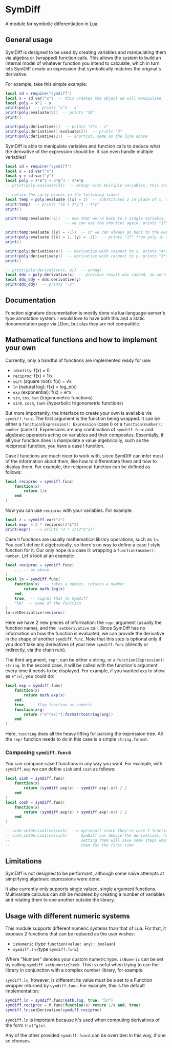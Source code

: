 # SymDiff
A module for symbolic differentiation in Lua.

## General usage
SymDiff is designed to be used by creating variables and manipulating them via algebra or (wrapped) function calls. This allows the system to build an internal model of whatever function you intend to calculate, which in turn lets SymDiff create an expression that symbolically matches the original's derivative.

For example, take this simple example:

```lua
local sd = require("symdiff")
local x = sd.var("x")  -- this creates the object we will manipulate
local poly = x^2 - x
print(poly)  -- prints "x^2 - x"
print(poly:evaluate(5))  -- prints "20"
print()

print(poly:derivative())  -- prints "2*x - 1"
print(poly:derivative():evaluate(2))  -- prints "3"
print(poly:derivative(2))  -- shortcut, same as the line above
```

SymDiff is able to manipulate variables and function calls to deduce what the
derivative of the expression should be. It can even handle multiple variables!

```lua
local sd = require("symdiff")
local x = sd.var("x")
local y = sd.var("y")
local poly = 4*x^2 + 3*y^3 - 2*x*y
-- print(poly:evaluate(3))  -- wrong! with multiple variables, this shortcut errors!

-- notice the curly braces in the following lines!
local temp = poly:evaluate {[x] = 2}  -- substitutes 2 in place of x, we get a new expression
print(temp)  -- prints "16 + 3*y^3 - 4*y"
print()

print(temp:evaluate(-1))  -- now that we're back to a single variable,
                          -- we can use the shortcut again. prints "17"

print(temp:evaluate {[y] = -1})  -- or we can always go back to the explicit notation
print(poly:evaluate {[x] = 2, [y] = -1})  -- prints "17" from poly in a single :evaluate call
print()

print(poly:derivative(x))  -- derivative with respect to x, prints "4*2*x - 2*y"
print(poly:derivative(y))  -- derivative with respect to y, prints "3*3*y^2 - 2*x"
print()

-- print(poly:derivative(x, y))  -- wrong!
local ddx = poly:derivative(x)  -- previous result was cached, no worries about performance
local ddx_ddy = ddx:derivative(y)
print(ddx_ddy)  -- prints "-2"
```

## Documentation
Function signature documentation is mostly done via lua-language-server's type annotation system.
I would love to have both this and a static documentation page via LDoc, but alas they are not
compatible.

## Mathematical functions and how to implement your own
Currently, only a handful of functions are implemented ready for use:
- `identity`: f(x) = 0
- `reciproc`: f(x) = 1/x
- `sqrt` (square root): f(x) = √x
- `ln` (natural log): f(x) = log_e(x)
- `exp` (exponential): f(x) = e^x
- `sin`, `cos`, `tan` (trigonometric functions)
- `sinh`, `cosh`, `tanh` (hyperbolic trigonometric functions)

But more importantly, the interface to create your own is available via `symdiff.func`. The first argument is the function being wrapped. It can be either a `function(Expression): Expression` (case I) or a `function(number): number` (case II). Expressions are any combination of `symdiff.func` and algebraic operators acting on variables and their composites. Essentially, if all your function does is manipulate a value algebrically, such as the reciprocal function, you have a case I function.

Case I functions are much nicer to work with, since SymDiff can infer most of the information about them, like how to differentiate them and how to display them.
For example, the reciprocal function can be defined as follows:

```lua
local reciproc = symdiff.func(
    function(x)
        return 1/x
    end
)
```

Now you can use `reciproc` with your variables. For example:

```lua
local z = symdiff.var("z")
local expr = 3 * reciproc(2*z^2)
print(expr)  --> prints "3 * 1/(2*z^2)"
```

Case II functions are usually mathematical library operations, such as `ln`. You can't define it algebraically, so there's no way to define a case I style function for it. Our only hope is a case II: wrapping a `function(number): number`. Let's look at an example:

```lua
local reciproc = symdiff.func(
    ... -- as above
)
local ln = symdiff.func(
    function(x)  -- takes a number, returns a number
        return math.log(x)
    end,
    true,  -- signal that to SymDiff
    "ln"  -- name of the function
)
ln:setDerivative(reciproc)
```

Here we have 2 new pieces of information: the `repr` argument (usually the function name), and the `:setDerivative` call. Since SymDiff has no information on how the function is evaluated, we can provide the derivative in the shape of another `symdiff.func`. Note that this step is optional only if you don't take any derivatives
of your new `syndiff.func` (directly or indirectly, via the chain rule).

The third argument, `repr`, can be either a string, or a `function(Expression): string`. In the second case, it will be called with the function's argument every time it needs to be displayed. For example, if you wanted `exp` to show as `e^(x)`, you could do:

```lua
local exp = symdiff.func(
    function(x)
        return math.exp(x)
    end,
    true,  -- flag function as numeric
    function(arg)
        return ("e^(%s)"):format(tostring(arg))
    end
)
```

Here, `tostring` does all the heavy lifting for parsing the expression tree. All the `repr` function needs to do in this case is a simple `string.format`.

### Composing `symdiff.func`s
You can compose case I functions in any way you want. For example, with `symdiff.exp` we can define `sinh` and `cosh` as follows:

```lua
local sinh = symdiff.func(
    function(x)
        return (symdiff.exp(x) - symdiff.exp(-x)) / 2
    end
)
local cosh = symdiff.func(
    function(x)
        return (symdiff.exp(x) + symdiff.exp(-x)) / 2
    end
)

-- sinh:setDerivative(cosh)  --> optional! since they're case I functions,
-- cosh:setDerivative(sinh)      SymDiff can deduce the derivatives; however
--                               setting them will save some steps when computing
--                               them for the first time
```

## Limitations
SymDiff is not designed to be performant, although some naïve attempts at
simplifying algebraic expressions were done.

It also currently only supports single valued, single argument functions.
Multivariate calculus can still be modeled by creating a number of variables
and relating them to one another outside the library.

## Usage with different numeric systems
This module supports different numeric systems than that of Lua.
For that, it exposes 2 functions that can be replaced as the user wishes:
- `isNumeric` (type `function(value: any): boolean`)
- `symdiff.ln` (type `symdiff.func`)

Where "Number" denotes your custom numeric type. `isNumeric` can be set by calling `symdiff.setNumericCheck`.
This is useful when trying to use the library in conjunction with a complex number library, for example.

`symdiff.ln`, however, is different: its value must be a set to a Function wrapper returned by `symdiff.func`. For example, this is the default implementation:

```lua
symdiff.ln = symdiff.func(math.log, true, "ln")
symdiff.reciproc = M.func(function(x) return 1/x end, true)
symdiff.ln:setDerivative(symdiff.reciproc)
```

`symdiff.ln` is important because it's used when computing derivatives of the form `f(x)^g(x)`.

Any of the other provided `symdiff.func`s can be overriden in this way, if one so chooses.